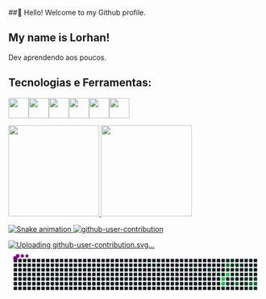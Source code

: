 ##👋 Hello! Welcome to my Github profile.
## My name is Lorhan!

Dev aprendendo aos poucos.

## Tecnologias e Ferramentas:
<img loading="lazy" src="https://cdn.jsdelivr.net/gh/devicons/devicon@latest/icons/css3/css3-plain.svg" width="40" height="40" /><img loading="lazy" src="https://cdn.jsdelivr.net/gh/devicons/devicon@latest/icons/java/java-original.svg" width="40" height="40" /><img loading="lazy" src="https://cdn.jsdelivr.net/gh/devicons/devicon@latest/icons/mysql/mysql-original.svg" width="40" height="40" /><img loading="lazy" src="https://cdn.jsdelivr.net/gh/devicons/devicon@latest/icons/railway/railway-original.svg" width="40" height="40" /><img loading="lazy" src="https://cdn.jsdelivr.net/gh/devicons/devicon@latest/icons/github/github-original.svg" width="40" height="40" /><img loading="lazy" src="https://cdn.jsdelivr.net/gh/devicons/devicon@latest/icons/html5/html5-original.svg" width="40" height="40" />
          
          
<div>
<a href="https://github.com/LorhanPierre">
<img loading="lazy" height="180em" src="https://github-readme-stats.vercel.app/api/top-langs/?username=LorhanPierre&layout=compact&langs_count=7&theme=dracula"/>
<img loading="lazy" height="180em" src="https://github-readme-stats.vercel.app/api?username=LorhanPierre&show_icons=true&theme=dracula&include_all_commits=true&count_private=true"/>
</div>          

![Snake animation](https://github.com/LorhanPierre/LorhanPierre/blob/output/github-contribution-grid-snake.svg)
![github-user-contribution](https://github.com/user-attachments/assets/cc407e07-1d17-42a4-a8b4-526b28bfa228)


![Uploading github-user-contribution.svg…]()
<svg viewBox="-16 -32 880 192" width="880" height="192" xmlns="http://www.w3.org/2000/svg"><desc>Generated with https://github.com/Platane/snk</desc><style>:root{--cb:#1b1f230a;--cs:purple;--ce:#161b22;--c0:#161b22;--c1:#01311f;--c2:#034525;--c3:#0f6d31;--c4:#00c647}.c{shape-rendering:geometricPrecision;fill:var(--ce);stroke-width:1px;stroke:var(--cb);animation:none 18100ms linear infinite;width:12px;height:12px}@keyframes c0{17.67%{fill:var(--c1)}17.69%,100%{fill:var(--ce)}}.c.c0{fill:var(--c1);animation-name:c0}@keyframes c1{19.33%{fill:var(--c1)}19.35%,100%{fill:var(--ce)}}.c.c1{fill:var(--c1);animation-name:c1}@keyframes c2{23.75%{fill:var(--c1)}23.77%,100%{fill:var(--ce)}}.c.c2{fill:var(--c1);animation-name:c2}@keyframes c3{23.19%{fill:var(--c1)}23.21%,100%{fill:var(--ce)}}.c.c3{fill:var(--c1);animation-name:c3}@keyframes c4{25.96%{fill:var(--c1)}25.98%,100%{fill:var(--ce)}}.c.c4{fill:var(--c1);animation-name:c4}@keyframes c5{26.51%{fill:var(--c1)}26.53%,100%{fill:var(--ce)}}.c.c5{fill:var(--c1);animation-name:c5}@keyframes c6{27.61%{fill:var(--c1)}27.63%,100%{fill:var(--ce)}}.c.c6{fill:var(--c1);animation-name:c6}@keyframes c7{28.17%{fill:var(--c1)}28.19%,100%{fill:var(--ce)}}.c.c7{fill:var(--c1);animation-name:c7}@keyframes c8{70.71%{fill:var(--c4)}70.73%,100%{fill:var(--ce)}}.c.c8{fill:var(--c4);animation-name:c8}@keyframes c9{71.26%{fill:var(--c4)}71.28%,100%{fill:var(--ce)}}.c.c9{fill:var(--c4);animation-name:c9}@keyframes ca{47.5%{fill:var(--c1)}47.52%,100%{fill:var(--ce)}}.c.ca{fill:var(--c1);animation-name:ca}@keyframes cb{30.38%{fill:var(--c1)}30.4%,100%{fill:var(--ce)}}.c.cb{fill:var(--c1);animation-name:cb}@keyframes cc{68.5%{fill:var(--c3)}68.52%,100%{fill:var(--ce)}}.c.cc{fill:var(--c3);animation-name:cc}@keyframes cd{54.69%{fill:var(--c2)}54.71%,100%{fill:var(--ce)}}.c.cd{fill:var(--c2);animation-name:cd}@keyframes ce{69.6%{fill:var(--c4)}69.62%,100%{fill:var(--ce)}}.c.ce{fill:var(--c4);animation-name:ce}@keyframes cf{51.37%{fill:var(--c1)}51.39%,100%{fill:var(--ce)}}.c.cf{fill:var(--c1);animation-name:cf}@keyframes cg{51.92%{fill:var(--c2)}51.94%,100%{fill:var(--ce)}}.c.cg{fill:var(--c2);animation-name:cg}@keyframes ch{30.93%{fill:var(--c1)}30.95%,100%{fill:var(--ce)}}.c.ch{fill:var(--c1);animation-name:ch}@keyframes ci{31.48%{fill:var(--c1)}31.5%,100%{fill:var(--ce)}}.c.ci{fill:var(--c1);animation-name:ci}@keyframes cj{50.82%{fill:var(--c2)}50.84%,100%{fill:var(--ce)}}.c.cj{fill:var(--c2);animation-name:cj}@keyframes ck{32.03%{fill:var(--c1)}32.05%,100%{fill:var(--ce)}}.c.ck{fill:var(--c1);animation-name:ck}@keyframes cl{33.69%{fill:var(--c1)}33.71%,100%{fill:var(--ce)}}.c.cl{fill:var(--c1);animation-name:cl}@keyframes cm{34.24%{fill:var(--c1)}34.26%,100%{fill:var(--ce)}}.c.cm{fill:var(--c1);animation-name:cm}@keyframes cn{65.18%{fill:var(--c3)}65.2%,100%{fill:var(--ce)}}.c.cn{fill:var(--c3);animation-name:cn}@keyframes co{32.59%{fill:var(--c1)}32.61%,100%{fill:var(--ce)}}.c.co{fill:var(--c1);animation-name:co}@keyframes cp{40.32%{fill:var(--c1)}40.34%,100%{fill:var(--ce)}}.c.cp{fill:var(--c1);animation-name:cp}@keyframes cq{40.87%{fill:var(--c1)}40.89%,100%{fill:var(--ce)}}.c.cq{fill:var(--c1);animation-name:cq}@keyframes cr{36.45%{fill:var(--c1)}36.47%,100%{fill:var(--ce)}}.c.cr{fill:var(--c1);animation-name:cr}@keyframes cs{35.9%{fill:var(--c1)}35.92%,100%{fill:var(--ce)}}.c.cs{fill:var(--c1);animation-name:cs}@keyframes ct{39.77%{fill:var(--c1)}39.79%,100%{fill:var(--ce)}}.c.ct{fill:var(--c1);animation-name:ct}@keyframes cu{63.53%{fill:var(--c3)}63.55%,100%{fill:var(--ce)}}.c.cu{fill:var(--c3);animation-name:cu}@keyframes cv{41.98%{fill:var(--c1)}42%,100%{fill:var(--ce)}}.c.cv{fill:var(--c1);animation-name:cv}@keyframes cw{37.56%{fill:var(--c1)}37.58%,100%{fill:var(--ce)}}.c.cw{fill:var(--c1);animation-name:cw}@keyframes cx{62.42%{fill:var(--c2)}62.44%,100%{fill:var(--ce)}}.c.cx{fill:var(--c2);animation-name:cx}@keyframes cy{62.97%{fill:var(--c3)}62.99%,100%{fill:var(--ce)}}.c.cy{fill:var(--c3);animation-name:cy}@keyframes cz{42.53%{fill:var(--c1)}42.55%,100%{fill:var(--ce)}}.c.cz{fill:var(--c1);animation-name:cz}.u{transform-origin:0 0;transform:scale(0,1);animation:none linear 18100ms infinite}@keyframes u0{17.67%{transform:scale(0.000,1)}17.69%,19.33%{transform:scale(0.042,1)}19.35%,23.19%{transform:scale(0.083,1)}23.21%,23.75%{transform:scale(0.125,1)}23.77%,25.96%{transform:scale(0.167,1)}25.98%,26.51%{transform:scale(0.208,1)}26.53%,27.61%{transform:scale(0.250,1)}27.63%,28.17%{transform:scale(0.292,1)}28.19%,30.38%{transform:scale(0.333,1)}30.4%,30.93%{transform:scale(0.375,1)}30.95%,31.48%{transform:scale(0.417,1)}31.5%,32.03%{transform:scale(0.458,1)}32.05%,32.59%{transform:scale(0.500,1)}32.61%,33.69%{transform:scale(0.542,1)}33.71%,34.24%{transform:scale(0.583,1)}34.26%,35.9%{transform:scale(0.625,1)}35.92%,36.45%{transform:scale(0.667,1)}36.47%,37.56%{transform:scale(0.708,1)}37.58%,39.77%{transform:scale(0.750,1)}39.79%,40.32%{transform:scale(0.792,1)}40.34%,40.87%{transform:scale(0.833,1)}40.89%,41.98%{transform:scale(0.875,1)}42%,42.53%{transform:scale(0.917,1)}42.55%,47.5%{transform:scale(0.958,1)}47.52%,100%{transform:scale(1.000,1)}}.u.u0{fill:var(--c1);animation-name:u0;transform-origin:0.0px 0}@keyframes u1{50.82%{transform:scale(0.000,1)}50.84%,100%{transform:scale(1.000,1)}}.u.u1{fill:var(--c2);animation-name:u1;transform-origin:565.3px 0}@keyframes u2{51.37%{transform:scale(0.000,1)}51.39%,100%{transform:scale(1.000,1)}}.u.u2{fill:var(--c1);animation-name:u2;transform-origin:588.9px 0}@keyframes u3{51.92%{transform:scale(0.000,1)}51.94%,54.69%{transform:scale(0.333,1)}54.71%,62.42%{transform:scale(0.667,1)}62.44%,100%{transform:scale(1.000,1)}}.u.u3{fill:var(--c2);animation-name:u3;transform-origin:612.4px 0}@keyframes u4{62.97%{transform:scale(0.000,1)}62.99%,63.53%{transform:scale(0.250,1)}63.55%,65.18%{transform:scale(0.500,1)}65.2%,68.5%{transform:scale(0.750,1)}68.52%,100%{transform:scale(1.000,1)}}.u.u4{fill:var(--c3);animation-name:u4;transform-origin:683.1px 0}@keyframes u5{69.6%{transform:scale(0.000,1)}69.62%,70.71%{transform:scale(0.333,1)}70.73%,71.26%{transform:scale(0.667,1)}71.28%,100%{transform:scale(1.000,1)}}.u.u5{fill:var(--c4);animation-name:u5;transform-origin:777.3px 0}.s{shape-rendering:geometricPrecision;fill:var(--cs);animation:none linear 18100ms infinite}@keyframes s0{0%,99.45%{transform:translate(0px,-16px)}0.55%{transform:translate(0px,0px)}17.13%{transform:translate(480px,0px)}17.68%{transform:translate(480px,16px)}18.78%{transform:translate(512px,16px)}19.34%{transform:translate(512px,32px)}23.2%{transform:translate(624px,32px)}23.76%{transform:translate(624px,16px)}25.41%{transform:translate(672px,16px)}26.52%{transform:translate(672px,48px)}28.18%,70.17%{transform:translate(720px,48px)}29.83%,56.35%{transform:translate(720px,0px)}30.94%{transform:translate(752px,0px)}31.49%{transform:translate(752px,16px)}32.6%{transform:translate(784px,16px)}33.15%{transform:translate(784px,32px)}33.7%{transform:translate(768px,32px)}34.25%{transform:translate(768px,48px)}35.91%{transform:translate(816px,48px)}36.46%{transform:translate(816px,32px)}37.02%{transform:translate(832px,32px)}37.57%{transform:translate(832px,16px)}38.12%{transform:translate(816px,16px)}39.78%{transform:translate(816px,64px)}40.33%{transform:translate(800px,64px)}41.44%{transform:translate(800px,96px)}42.54%{transform:translate(832px,96px)}43.09%{transform:translate(832px,112px)}43.65%{transform:translate(816px,112px)}44.2%{transform:translate(816px,96px)}47.51%{transform:translate(720px,96px)}48.07%{transform:translate(720px,112px)}48.62%{transform:translate(736px,112px)}49.17%{transform:translate(736px,96px)}49.72%{transform:translate(752px,96px)}50.83%{transform:translate(752px,64px)}51.38%{transform:translate(736px,64px)}51.93%{transform:translate(736px,80px)}52.49%{transform:translate(752px,80px)}54.14%{transform:translate(752px,32px)}55.25%{transform:translate(720px,32px)}60.22%{transform:translate(832px,0px)}62.98%{transform:translate(832px,80px)}65.19%{transform:translate(768px,80px)}67.4%{transform:translate(768px,16px)}68.51%{transform:translate(736px,16px)}69.61%{transform:translate(736px,48px)}71.27%{transform:translate(720px,80px)}92.82%{transform:translate(96px,80px)}94.48%{transform:translate(96px,32px)}95.03%{transform:translate(80px,32px)}96.13%{transform:translate(80px,0px)}97.24%{transform:translate(48px,0px)}97.79%{transform:translate(48px,-16px)}}.s.s0{transform:translate(0px,-16px);animation-name:s0}@keyframes s1{0%,99.45%{transform:translate(16px,-16px)}0.55%{transform:translate(0px,-16px)}1.1%{transform:translate(0px,0px)}17.68%{transform:translate(480px,0px)}18.23%{transform:translate(480px,16px)}19.34%{transform:translate(512px,16px)}19.89%{transform:translate(512px,32px)}23.76%{transform:translate(624px,32px)}24.31%{transform:translate(624px,16px)}25.97%{transform:translate(672px,16px)}27.07%{transform:translate(672px,48px)}28.73%,70.72%{transform:translate(720px,48px)}30.39%,56.91%{transform:translate(720px,0px)}31.49%{transform:translate(752px,0px)}32.04%{transform:translate(752px,16px)}33.15%{transform:translate(784px,16px)}33.7%{transform:translate(784px,32px)}34.25%{transform:translate(768px,32px)}34.81%{transform:translate(768px,48px)}36.46%{transform:translate(816px,48px)}37.02%{transform:translate(816px,32px)}37.57%{transform:translate(832px,32px)}38.12%{transform:translate(832px,16px)}38.67%{transform:translate(816px,16px)}40.33%{transform:translate(816px,64px)}40.88%{transform:translate(800px,64px)}41.99%{transform:translate(800px,96px)}43.09%{transform:translate(832px,96px)}43.65%{transform:translate(832px,112px)}44.2%{transform:translate(816px,112px)}44.75%{transform:translate(816px,96px)}48.07%{transform:translate(720px,96px)}48.62%{transform:translate(720px,112px)}49.17%{transform:translate(736px,112px)}49.72%{transform:translate(736px,96px)}50.28%{transform:translate(752px,96px)}51.38%{transform:translate(752px,64px)}51.93%{transform:translate(736px,64px)}52.49%{transform:translate(736px,80px)}53.04%{transform:translate(752px,80px)}54.7%{transform:translate(752px,32px)}55.8%{transform:translate(720px,32px)}60.77%{transform:translate(832px,0px)}63.54%{transform:translate(832px,80px)}65.75%{transform:translate(768px,80px)}67.96%{transform:translate(768px,16px)}69.06%{transform:translate(736px,16px)}70.17%{transform:translate(736px,48px)}71.82%{transform:translate(720px,80px)}93.37%{transform:translate(96px,80px)}95.03%{transform:translate(96px,32px)}95.58%{transform:translate(80px,32px)}96.69%{transform:translate(80px,0px)}97.79%{transform:translate(48px,0px)}98.34%{transform:translate(48px,-16px)}}.s.s1{transform:translate(16px,-16px);animation-name:s1}@keyframes s2{0%,99.45%{transform:translate(32px,-16px)}1.1%{transform:translate(0px,-16px)}1.66%{transform:translate(0px,0px)}18.23%{transform:translate(480px,0px)}18.78%{transform:translate(480px,16px)}19.89%{transform:translate(512px,16px)}20.44%{transform:translate(512px,32px)}24.31%{transform:translate(624px,32px)}24.86%{transform:translate(624px,16px)}26.52%{transform:translate(672px,16px)}27.62%{transform:translate(672px,48px)}29.28%,71.27%{transform:translate(720px,48px)}30.94%,57.46%{transform:translate(720px,0px)}32.04%{transform:translate(752px,0px)}32.6%{transform:translate(752px,16px)}33.7%{transform:translate(784px,16px)}34.25%{transform:translate(784px,32px)}34.81%{transform:translate(768px,32px)}35.36%{transform:translate(768px,48px)}37.02%{transform:translate(816px,48px)}37.57%{transform:translate(816px,32px)}38.12%{transform:translate(832px,32px)}38.67%{transform:translate(832px,16px)}39.23%{transform:translate(816px,16px)}40.88%{transform:translate(816px,64px)}41.44%{transform:translate(800px,64px)}42.54%{transform:translate(800px,96px)}43.65%{transform:translate(832px,96px)}44.2%{transform:translate(832px,112px)}44.75%{transform:translate(816px,112px)}45.3%{transform:translate(816px,96px)}48.62%{transform:translate(720px,96px)}49.17%{transform:translate(720px,112px)}49.72%{transform:translate(736px,112px)}50.28%{transform:translate(736px,96px)}50.83%{transform:translate(752px,96px)}51.93%{transform:translate(752px,64px)}52.49%{transform:translate(736px,64px)}53.04%{transform:translate(736px,80px)}53.59%{transform:translate(752px,80px)}55.25%{transform:translate(752px,32px)}56.35%{transform:translate(720px,32px)}61.33%{transform:translate(832px,0px)}64.09%{transform:translate(832px,80px)}66.3%{transform:translate(768px,80px)}68.51%{transform:translate(768px,16px)}69.61%{transform:translate(736px,16px)}70.72%{transform:translate(736px,48px)}72.38%{transform:translate(720px,80px)}93.92%{transform:translate(96px,80px)}95.58%{transform:translate(96px,32px)}96.13%{transform:translate(80px,32px)}97.24%{transform:translate(80px,0px)}98.34%{transform:translate(48px,0px)}98.9%{transform:translate(48px,-16px)}}.s.s2{transform:translate(32px,-16px);animation-name:s2}@keyframes s3{0%,99.45%{transform:translate(48px,-16px)}1.66%{transform:translate(0px,-16px)}2.21%{transform:translate(0px,0px)}18.78%{transform:translate(480px,0px)}19.34%{transform:translate(480px,16px)}20.44%{transform:translate(512px,16px)}20.99%{transform:translate(512px,32px)}24.86%{transform:translate(624px,32px)}25.41%{transform:translate(624px,16px)}27.07%{transform:translate(672px,16px)}28.18%{transform:translate(672px,48px)}29.83%,71.82%{transform:translate(720px,48px)}31.49%,58.01%{transform:translate(720px,0px)}32.6%{transform:translate(752px,0px)}33.15%{transform:translate(752px,16px)}34.25%{transform:translate(784px,16px)}34.81%{transform:translate(784px,32px)}35.36%{transform:translate(768px,32px)}35.91%{transform:translate(768px,48px)}37.57%{transform:translate(816px,48px)}38.12%{transform:translate(816px,32px)}38.67%{transform:translate(832px,32px)}39.23%{transform:translate(832px,16px)}39.78%{transform:translate(816px,16px)}41.44%{transform:translate(816px,64px)}41.99%{transform:translate(800px,64px)}43.09%{transform:translate(800px,96px)}44.2%{transform:translate(832px,96px)}44.75%{transform:translate(832px,112px)}45.3%{transform:translate(816px,112px)}45.86%{transform:translate(816px,96px)}49.17%{transform:translate(720px,96px)}49.72%{transform:translate(720px,112px)}50.28%{transform:translate(736px,112px)}50.83%{transform:translate(736px,96px)}51.38%{transform:translate(752px,96px)}52.49%{transform:translate(752px,64px)}53.04%{transform:translate(736px,64px)}53.59%{transform:translate(736px,80px)}54.14%{transform:translate(752px,80px)}55.8%{transform:translate(752px,32px)}56.91%{transform:translate(720px,32px)}61.88%{transform:translate(832px,0px)}64.64%{transform:translate(832px,80px)}66.85%{transform:translate(768px,80px)}69.06%{transform:translate(768px,16px)}70.17%{transform:translate(736px,16px)}71.27%{transform:translate(736px,48px)}72.93%{transform:translate(720px,80px)}94.48%{transform:translate(96px,80px)}96.13%{transform:translate(96px,32px)}96.69%{transform:translate(80px,32px)}97.79%{transform:translate(80px,0px)}98.9%{transform:translate(48px,0px)}}.s.s3{transform:translate(48px,-16px);animation-name:s3}</style><rect class="c" x="2" y="2" rx="2" ry="2"/><rect class="c" x="2" y="18" rx="2" ry="2"/><rect class="c" x="2" y="34" rx="2" ry="2"/><rect class="c" x="2" y="50" rx="2" ry="2"/><rect class="c" x="2" y="66" rx="2" ry="2"/><rect class="c" x="2" y="82" rx="2" ry="2"/><rect class="c" x="2" y="98" rx="2" ry="2"/><rect class="c" x="18" y="2" rx="2" ry="2"/><rect class="c" x="18" y="18" rx="2" ry="2"/><rect class="c" x="18" y="34" rx="2" ry="2"/><rect class="c" x="18" y="50" rx="2" ry="2"/><rect class="c" x="18" y="66" rx="2" ry="2"/><rect class="c" x="18" y="82" rx="2" ry="2"/><rect class="c" x="18" y="98" rx="2" ry="2"/><rect class="c" x="34" y="2" rx="2" ry="2"/><rect class="c" x="34" y="18" rx="2" ry="2"/><rect class="c" x="34" y="34" rx="2" ry="2"/><rect class="c" x="34" y="50" rx="2" ry="2"/><rect class="c" x="34" y="66" rx="2" ry="2"/><rect class="c" x="34" y="82" rx="2" ry="2"/><rect class="c" x="34" y="98" rx="2" ry="2"/><rect class="c" x="50" y="2" rx="2" ry="2"/><rect class="c" x="50" y="18" rx="2" ry="2"/><rect class="c" x="50" y="34" rx="2" ry="2"/><rect class="c" x="50" y="50" rx="2" ry="2"/><rect class="c" x="50" y="66" rx="2" ry="2"/><rect class="c" x="50" y="82" rx="2" ry="2"/><rect class="c" x="50" y="98" rx="2" ry="2"/><rect class="c" x="66" y="2" rx="2" ry="2"/><rect class="c" x="66" y="18" rx="2" ry="2"/><rect class="c" x="66" y="34" rx="2" ry="2"/><rect class="c" x="66" y="50" rx="2" ry="2"/><rect class="c" x="66" y="66" rx="2" ry="2"/><rect class="c" x="66" y="82" rx="2" ry="2"/><rect class="c" x="66" y="98" rx="2" ry="2"/><rect class="c" x="82" y="2" rx="2" ry="2"/><rect class="c" x="82" y="18" rx="2" ry="2"/><rect class="c" x="82" y="34" rx="2" ry="2"/><rect class="c" x="82" y="50" rx="2" ry="2"/><rect class="c" x="82" y="66" rx="2" ry="2"/><rect class="c" x="82" y="82" rx="2" ry="2"/><rect class="c" x="82" y="98" rx="2" ry="2"/><rect class="c" x="98" y="2" rx="2" ry="2"/><rect class="c" x="98" y="18" rx="2" ry="2"/><rect class="c" x="98" y="34" rx="2" ry="2"/><rect class="c" x="98" y="50" rx="2" ry="2"/><rect class="c" x="98" y="66" rx="2" ry="2"/><rect class="c" x="98" y="82" rx="2" ry="2"/><rect class="c" x="98" y="98" rx="2" ry="2"/><rect class="c" x="114" y="2" rx="2" ry="2"/><rect class="c" x="114" y="18" rx="2" ry="2"/><rect class="c" x="114" y="34" rx="2" ry="2"/><rect class="c" x="114" y="50" rx="2" ry="2"/><rect class="c" x="114" y="66" rx="2" ry="2"/><rect class="c" x="114" y="82" rx="2" ry="2"/><rect class="c" x="114" y="98" rx="2" ry="2"/><rect class="c" x="130" y="2" rx="2" ry="2"/><rect class="c" x="130" y="18" rx="2" ry="2"/><rect class="c" x="130" y="34" rx="2" ry="2"/><rect class="c" x="130" y="50" rx="2" ry="2"/><rect class="c" x="130" y="66" rx="2" ry="2"/><rect class="c" x="130" y="82" rx="2" ry="2"/><rect class="c" x="130" y="98" rx="2" ry="2"/><rect class="c" x="146" y="2" rx="2" ry="2"/><rect class="c" x="146" y="18" rx="2" ry="2"/><rect class="c" x="146" y="34" rx="2" ry="2"/><rect class="c" x="146" y="50" rx="2" ry="2"/><rect class="c" x="146" y="66" rx="2" ry="2"/><rect class="c" x="146" y="82" rx="2" ry="2"/><rect class="c" x="146" y="98" rx="2" ry="2"/><rect class="c" x="162" y="2" rx="2" ry="2"/><rect class="c" x="162" y="18" rx="2" ry="2"/><rect class="c" x="162" y="34" rx="2" ry="2"/><rect class="c" x="162" y="50" rx="2" ry="2"/><rect class="c" x="162" y="66" rx="2" ry="2"/><rect class="c" x="162" y="82" rx="2" ry="2"/><rect class="c" x="162" y="98" rx="2" ry="2"/><rect class="c" x="178" y="2" rx="2" ry="2"/><rect class="c" x="178" y="18" rx="2" ry="2"/><rect class="c" x="178" y="34" rx="2" ry="2"/><rect class="c" x="178" y="50" rx="2" ry="2"/><rect class="c" x="178" y="66" rx="2" ry="2"/><rect class="c" x="178" y="82" rx="2" ry="2"/><rect class="c" x="178" y="98" rx="2" ry="2"/><rect class="c" x="194" y="2" rx="2" ry="2"/><rect class="c" x="194" y="18" rx="2" ry="2"/><rect class="c" x="194" y="34" rx="2" ry="2"/><rect class="c" x="194" y="50" rx="2" ry="2"/><rect class="c" x="194" y="66" rx="2" ry="2"/><rect class="c" x="194" y="82" rx="2" ry="2"/><rect class="c" x="194" y="98" rx="2" ry="2"/><rect class="c" x="210" y="2" rx="2" ry="2"/><rect class="c" x="210" y="18" rx="2" ry="2"/><rect class="c" x="210" y="34" rx="2" ry="2"/><rect class="c" x="210" y="50" rx="2" ry="2"/><rect class="c" x="210" y="66" rx="2" ry="2"/><rect class="c" x="210" y="82" rx="2" ry="2"/><rect class="c" x="210" y="98" rx="2" ry="2"/><rect class="c" x="226" y="2" rx="2" ry="2"/><rect class="c" x="226" y="18" rx="2" ry="2"/><rect class="c" x="226" y="34" rx="2" ry="2"/><rect class="c" x="226" y="50" rx="2" ry="2"/><rect class="c" x="226" y="66" rx="2" ry="2"/><rect class="c" x="226" y="82" rx="2" ry="2"/><rect class="c" x="226" y="98" rx="2" ry="2"/><rect class="c" x="242" y="2" rx="2" ry="2"/><rect class="c" x="242" y="18" rx="2" ry="2"/><rect class="c" x="242" y="34" rx="2" ry="2"/><rect class="c" x="242" y="50" rx="2" ry="2"/><rect class="c" x="242" y="66" rx="2" ry="2"/><rect class="c" x="242" y="82" rx="2" ry="2"/><rect class="c" x="242" y="98" rx="2" ry="2"/><rect class="c" x="258" y="2" rx="2" ry="2"/><rect class="c" x="258" y="18" rx="2" ry="2"/><rect class="c" x="258" y="34" rx="2" ry="2"/><rect class="c" x="258" y="50" rx="2" ry="2"/><rect class="c" x="258" y="66" rx="2" ry="2"/><rect class="c" x="258" y="82" rx="2" ry="2"/><rect class="c" x="258" y="98" rx="2" ry="2"/><rect class="c" x="274" y="2" rx="2" ry="2"/><rect class="c" x="274" y="18" rx="2" ry="2"/><rect class="c" x="274" y="34" rx="2" ry="2"/><rect class="c" x="274" y="50" rx="2" ry="2"/><rect class="c" x="274" y="66" rx="2" ry="2"/><rect class="c" x="274" y="82" rx="2" ry="2"/><rect class="c" x="274" y="98" rx="2" ry="2"/><rect class="c" x="290" y="2" rx="2" ry="2"/><rect class="c" x="290" y="18" rx="2" ry="2"/><rect class="c" x="290" y="34" rx="2" ry="2"/><rect class="c" x="290" y="50" rx="2" ry="2"/><rect class="c" x="290" y="66" rx="2" ry="2"/><rect class="c" x="290" y="82" rx="2" ry="2"/><rect class="c" x="290" y="98" rx="2" ry="2"/><rect class="c" x="306" y="2" rx="2" ry="2"/><rect class="c" x="306" y="18" rx="2" ry="2"/><rect class="c" x="306" y="34" rx="2" ry="2"/><rect class="c" x="306" y="50" rx="2" ry="2"/><rect class="c" x="306" y="66" rx="2" ry="2"/><rect class="c" x="306" y="82" rx="2" ry="2"/><rect class="c" x="306" y="98" rx="2" ry="2"/><rect class="c" x="322" y="2" rx="2" ry="2"/><rect class="c" x="322" y="18" rx="2" ry="2"/><rect class="c" x="322" y="34" rx="2" ry="2"/><rect class="c" x="322" y="50" rx="2" ry="2"/><rect class="c" x="322" y="66" rx="2" ry="2"/><rect class="c" x="322" y="82" rx="2" ry="2"/><rect class="c" x="322" y="98" rx="2" ry="2"/><rect class="c" x="338" y="2" rx="2" ry="2"/><rect class="c" x="338" y="18" rx="2" ry="2"/><rect class="c" x="338" y="34" rx="2" ry="2"/><rect class="c" x="338" y="50" rx="2" ry="2"/><rect class="c" x="338" y="66" rx="2" ry="2"/><rect class="c" x="338" y="82" rx="2" ry="2"/><rect class="c" x="338" y="98" rx="2" ry="2"/><rect class="c" x="354" y="2" rx="2" ry="2"/><rect class="c" x="354" y="18" rx="2" ry="2"/><rect class="c" x="354" y="34" rx="2" ry="2"/><rect class="c" x="354" y="50" rx="2" ry="2"/><rect class="c" x="354" y="66" rx="2" ry="2"/><rect class="c" x="354" y="82" rx="2" ry="2"/><rect class="c" x="354" y="98" rx="2" ry="2"/><rect class="c" x="370" y="2" rx="2" ry="2"/><rect class="c" x="370" y="18" rx="2" ry="2"/><rect class="c" x="370" y="34" rx="2" ry="2"/><rect class="c" x="370" y="50" rx="2" ry="2"/><rect class="c" x="370" y="66" rx="2" ry="2"/><rect class="c" x="370" y="82" rx="2" ry="2"/><rect class="c" x="370" y="98" rx="2" ry="2"/><rect class="c" x="386" y="2" rx="2" ry="2"/><rect class="c" x="386" y="18" rx="2" ry="2"/><rect class="c" x="386" y="34" rx="2" ry="2"/><rect class="c" x="386" y="50" rx="2" ry="2"/><rect class="c" x="386" y="66" rx="2" ry="2"/><rect class="c" x="386" y="82" rx="2" ry="2"/><rect class="c" x="386" y="98" rx="2" ry="2"/><rect class="c" x="402" y="2" rx="2" ry="2"/><rect class="c" x="402" y="18" rx="2" ry="2"/><rect class="c" x="402" y="34" rx="2" ry="2"/><rect class="c" x="402" y="50" rx="2" ry="2"/><rect class="c" x="402" y="66" rx="2" ry="2"/><rect class="c" x="402" y="82" rx="2" ry="2"/><rect class="c" x="402" y="98" rx="2" ry="2"/><rect class="c" x="418" y="2" rx="2" ry="2"/><rect class="c" x="418" y="18" rx="2" ry="2"/><rect class="c" x="418" y="34" rx="2" ry="2"/><rect class="c" x="418" y="50" rx="2" ry="2"/><rect class="c" x="418" y="66" rx="2" ry="2"/><rect class="c" x="418" y="82" rx="2" ry="2"/><rect class="c" x="418" y="98" rx="2" ry="2"/><rect class="c" x="434" y="2" rx="2" ry="2"/><rect class="c" x="434" y="18" rx="2" ry="2"/><rect class="c" x="434" y="34" rx="2" ry="2"/><rect class="c" x="434" y="50" rx="2" ry="2"/><rect class="c" x="434" y="66" rx="2" ry="2"/><rect class="c" x="434" y="82" rx="2" ry="2"/><rect class="c" x="434" y="98" rx="2" ry="2"/><rect class="c" x="450" y="2" rx="2" ry="2"/><rect class="c" x="450" y="18" rx="2" ry="2"/><rect class="c" x="450" y="34" rx="2" ry="2"/><rect class="c" x="450" y="50" rx="2" ry="2"/><rect class="c" x="450" y="66" rx="2" ry="2"/><rect class="c" x="450" y="82" rx="2" ry="2"/><rect class="c" x="450" y="98" rx="2" ry="2"/><rect class="c" x="466" y="2" rx="2" ry="2"/><rect class="c" x="466" y="18" rx="2" ry="2"/><rect class="c" x="466" y="34" rx="2" ry="2"/><rect class="c" x="466" y="50" rx="2" ry="2"/><rect class="c" x="466" y="66" rx="2" ry="2"/><rect class="c" x="466" y="82" rx="2" ry="2"/><rect class="c" x="466" y="98" rx="2" ry="2"/><rect class="c" x="482" y="2" rx="2" ry="2"/><rect class="c c0" x="482" y="18" rx="2" ry="2"/><rect class="c" x="482" y="34" rx="2" ry="2"/><rect class="c" x="482" y="50" rx="2" ry="2"/><rect class="c" x="482" y="66" rx="2" ry="2"/><rect class="c" x="482" y="82" rx="2" ry="2"/><rect class="c" x="482" y="98" rx="2" ry="2"/><rect class="c" x="498" y="2" rx="2" ry="2"/><rect class="c" x="498" y="18" rx="2" ry="2"/><rect class="c" x="498" y="34" rx="2" ry="2"/><rect class="c" x="498" y="50" rx="2" ry="2"/><rect class="c" x="498" y="66" rx="2" ry="2"/><rect class="c" x="498" y="82" rx="2" ry="2"/><rect class="c" x="498" y="98" rx="2" ry="2"/><rect class="c" x="514" y="2" rx="2" ry="2"/><rect class="c" x="514" y="18" rx="2" ry="2"/><rect class="c c1" x="514" y="34" rx="2" ry="2"/><rect class="c" x="514" y="50" rx="2" ry="2"/><rect class="c" x="514" y="66" rx="2" ry="2"/><rect class="c" x="514" y="82" rx="2" ry="2"/><rect class="c" x="514" y="98" rx="2" ry="2"/><rect class="c" x="530" y="2" rx="2" ry="2"/><rect class="c" x="530" y="18" rx="2" ry="2"/><rect class="c" x="530" y="34" rx="2" ry="2"/><rect class="c" x="530" y="50" rx="2" ry="2"/><rect class="c" x="530" y="66" rx="2" ry="2"/><rect class="c" x="530" y="82" rx="2" ry="2"/><rect class="c" x="530" y="98" rx="2" ry="2"/><rect class="c" x="546" y="2" rx="2" ry="2"/><rect class="c" x="546" y="18" rx="2" ry="2"/><rect class="c" x="546" y="34" rx="2" ry="2"/><rect class="c" x="546" y="50" rx="2" ry="2"/><rect class="c" x="546" y="66" rx="2" ry="2"/><rect class="c" x="546" y="82" rx="2" ry="2"/><rect class="c" x="546" y="98" rx="2" ry="2"/><rect class="c" x="562" y="2" rx="2" ry="2"/><rect class="c" x="562" y="18" rx="2" ry="2"/><rect class="c" x="562" y="34" rx="2" ry="2"/><rect class="c" x="562" y="50" rx="2" ry="2"/><rect class="c" x="562" y="66" rx="2" ry="2"/><rect class="c" x="562" y="82" rx="2" ry="2"/><rect class="c" x="562" y="98" rx="2" ry="2"/><rect class="c" x="578" y="2" rx="2" ry="2"/><rect class="c" x="578" y="18" rx="2" ry="2"/><rect class="c" x="578" y="34" rx="2" ry="2"/><rect class="c" x="578" y="50" rx="2" ry="2"/><rect class="c" x="578" y="66" rx="2" ry="2"/><rect class="c" x="578" y="82" rx="2" ry="2"/><rect class="c" x="578" y="98" rx="2" ry="2"/><rect class="c" x="594" y="2" rx="2" ry="2"/><rect class="c" x="594" y="18" rx="2" ry="2"/><rect class="c" x="594" y="34" rx="2" ry="2"/><rect class="c" x="594" y="50" rx="2" ry="2"/><rect class="c" x="594" y="66" rx="2" ry="2"/><rect class="c" x="594" y="82" rx="2" ry="2"/><rect class="c" x="594" y="98" rx="2" ry="2"/><rect class="c" x="610" y="2" rx="2" ry="2"/><rect class="c" x="610" y="18" rx="2" ry="2"/><rect class="c" x="610" y="34" rx="2" ry="2"/><rect class="c" x="610" y="50" rx="2" ry="2"/><rect class="c" x="610" y="66" rx="2" ry="2"/><rect class="c" x="610" y="82" rx="2" ry="2"/><rect class="c" x="610" y="98" rx="2" ry="2"/><rect class="c" x="626" y="2" rx="2" ry="2"/><rect class="c c2" x="626" y="18" rx="2" ry="2"/><rect class="c c3" x="626" y="34" rx="2" ry="2"/><rect class="c" x="626" y="50" rx="2" ry="2"/><rect class="c" x="626" y="66" rx="2" ry="2"/><rect class="c" x="626" y="82" rx="2" ry="2"/><rect class="c" x="626" y="98" rx="2" ry="2"/><rect class="c" x="642" y="2" rx="2" ry="2"/><rect class="c" x="642" y="18" rx="2" ry="2"/><rect class="c" x="642" y="34" rx="2" ry="2"/><rect class="c" x="642" y="50" rx="2" ry="2"/><rect class="c" x="642" y="66" rx="2" ry="2"/><rect class="c" x="642" y="82" rx="2" ry="2"/><rect class="c" x="642" y="98" rx="2" ry="2"/><rect class="c" x="658" y="2" rx="2" ry="2"/><rect class="c" x="658" y="18" rx="2" ry="2"/><rect class="c" x="658" y="34" rx="2" ry="2"/><rect class="c" x="658" y="50" rx="2" ry="2"/><rect class="c" x="658" y="66" rx="2" ry="2"/><rect class="c" x="658" y="82" rx="2" ry="2"/><rect class="c" x="658" y="98" rx="2" ry="2"/><rect class="c" x="674" y="2" rx="2" ry="2"/><rect class="c" x="674" y="18" rx="2" ry="2"/><rect class="c c4" x="674" y="34" rx="2" ry="2"/><rect class="c c5" x="674" y="50" rx="2" ry="2"/><rect class="c" x="674" y="66" rx="2" ry="2"/><rect class="c" x="674" y="82" rx="2" ry="2"/><rect class="c" x="674" y="98" rx="2" ry="2"/><rect class="c" x="690" y="2" rx="2" ry="2"/><rect class="c" x="690" y="18" rx="2" ry="2"/><rect class="c" x="690" y="34" rx="2" ry="2"/><rect class="c" x="690" y="50" rx="2" ry="2"/><rect class="c" x="690" y="66" rx="2" ry="2"/><rect class="c" x="690" y="82" rx="2" ry="2"/><rect class="c" x="690" y="98" rx="2" ry="2"/><rect class="c" x="706" y="2" rx="2" ry="2"/><rect class="c" x="706" y="18" rx="2" ry="2"/><rect class="c" x="706" y="34" rx="2" ry="2"/><rect class="c c6" x="706" y="50" rx="2" ry="2"/><rect class="c" x="706" y="66" rx="2" ry="2"/><rect class="c" x="706" y="82" rx="2" ry="2"/><rect class="c" x="706" y="98" rx="2" ry="2"/><rect class="c" x="722" y="2" rx="2" ry="2"/><rect class="c" x="722" y="18" rx="2" ry="2"/><rect class="c" x="722" y="34" rx="2" ry="2"/><rect class="c c7" x="722" y="50" rx="2" ry="2"/><rect class="c c8" x="722" y="66" rx="2" ry="2"/><rect class="c c9" x="722" y="82" rx="2" ry="2"/><rect class="c ca" x="722" y="98" rx="2" ry="2"/><rect class="c cb" x="738" y="2" rx="2" ry="2"/><rect class="c cc" x="738" y="18" rx="2" ry="2"/><rect class="c cd" x="738" y="34" rx="2" ry="2"/><rect class="c ce" x="738" y="50" rx="2" ry="2"/><rect class="c cf" x="738" y="66" rx="2" ry="2"/><rect class="c cg" x="738" y="82" rx="2" ry="2"/><rect class="c" x="738" y="98" rx="2" ry="2"/><rect class="c ch" x="754" y="2" rx="2" ry="2"/><rect class="c ci" x="754" y="18" rx="2" ry="2"/><rect class="c" x="754" y="34" rx="2" ry="2"/><rect class="c" x="754" y="50" rx="2" ry="2"/><rect class="c cj" x="754" y="66" rx="2" ry="2"/><rect class="c" x="754" y="82" rx="2" ry="2"/><rect class="c" x="754" y="98" rx="2" ry="2"/><rect class="c" x="770" y="2" rx="2" ry="2"/><rect class="c ck" x="770" y="18" rx="2" ry="2"/><rect class="c cl" x="770" y="34" rx="2" ry="2"/><rect class="c cm" x="770" y="50" rx="2" ry="2"/><rect class="c" x="770" y="66" rx="2" ry="2"/><rect class="c cn" x="770" y="82" rx="2" ry="2"/><rect class="c" x="770" y="98" rx="2" ry="2"/><rect class="c" x="786" y="2" rx="2" ry="2"/><rect class="c co" x="786" y="18" rx="2" ry="2"/><rect class="c" x="786" y="34" rx="2" ry="2"/><rect class="c" x="786" y="50" rx="2" ry="2"/><rect class="c" x="786" y="66" rx="2" ry="2"/><rect class="c" x="786" y="82" rx="2" ry="2"/><rect class="c" x="786" y="98" rx="2" ry="2"/><rect class="c" x="802" y="2" rx="2" ry="2"/><rect class="c" x="802" y="18" rx="2" ry="2"/><rect class="c" x="802" y="34" rx="2" ry="2"/><rect class="c" x="802" y="50" rx="2" ry="2"/><rect class="c cp" x="802" y="66" rx="2" ry="2"/><rect class="c cq" x="802" y="82" rx="2" ry="2"/><rect class="c" x="802" y="98" rx="2" ry="2"/><rect class="c" x="818" y="2" rx="2" ry="2"/><rect class="c" x="818" y="18" rx="2" ry="2"/><rect class="c cr" x="818" y="34" rx="2" ry="2"/><rect class="c cs" x="818" y="50" rx="2" ry="2"/><rect class="c ct" x="818" y="66" rx="2" ry="2"/><rect class="c cu" x="818" y="82" rx="2" ry="2"/><rect class="c cv" x="818" y="98" rx="2" ry="2"/><rect class="c" x="834" y="2" rx="2" ry="2"/><rect class="c cw" x="834" y="18" rx="2" ry="2"/><rect class="c" x="834" y="34" rx="2" ry="2"/><rect class="c" x="834" y="50" rx="2" ry="2"/><rect class="c cx" x="834" y="66" rx="2" ry="2"/><rect class="c cy" x="834" y="82" rx="2" ry="2"/><rect class="c cz" x="834" y="98" rx="2" ry="2"/><rect class="u u0" height="12" width="565.9" x="0.0" y="144"/><rect class="u u1" height="12" width="24.2" x="565.3" y="144"/><rect class="u u2" height="12" width="24.2" x="588.9" y="144"/><rect class="u u3" height="12" width="71.3" x="612.4" y="144"/><rect class="u u4" height="12" width="94.8" x="683.1" y="144"/><rect class="u u5" height="12" width="71.3" x="777.3" y="144"/><rect class="s s0" x="0.8" y="0.8" width="14.4" height="14.4" rx="4.5" ry="4.5"/><rect class="s s1" x="1.8" y="1.8" width="12.3" height="12.3" rx="4.1" ry="4.1"/><rect class="s s2" x="2.6" y="2.6" width="10.8" height="10.8" rx="3.6" ry="3.6"/><rect class="s s3" x="3.0" y="3.0" width="9.9" height="9.9" rx="3.3" ry="3.3"/></svg>
